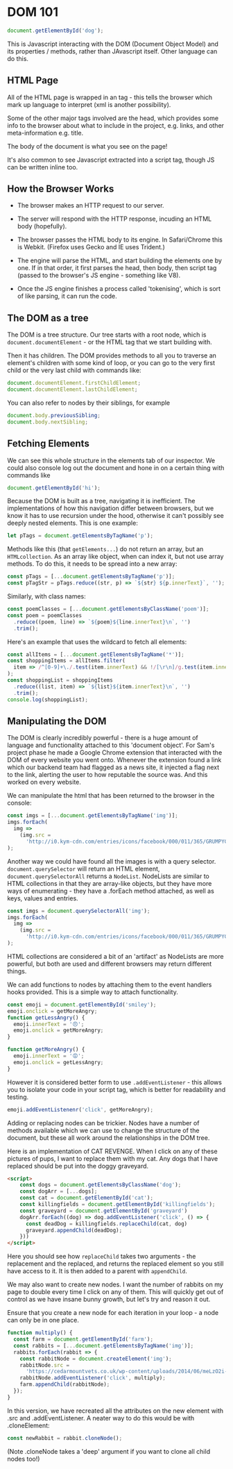 # DOM 101

```js
document.getElementById('dog');
```

This is Javascript interacting with the DOM (Document Object Model) and its properties / methods, rather than JAvascript itself. Other language can do this.

## HTML Page

All of the HTML page is wrapped in an <html /> tag - this tells the browser which mark up language to interpret (xml is another possibility).

Some of the other major tags involved are the head, which provides some info to the browser about what to include in the project, e.g. links, and other meta-information e.g. title.

The body of the document is what you see on the page!

It's also common to see Javascript extracted into a script tag, though JS can be written inline too.

## How the Browser Works

- The browser makes an HTTP request to our server.

- The server will respond with the HTTP response, incuding an HTML body (hopefully).

- The browser passes the HTML body to its engine. In Safari/Chrome this is Webkit. (Firefox uses Gecko and IE uses Trident.)

- The engine will parse the HTML, and start building the elements one by one. If in that order, it first parses the head, then body, then script tag (passed to the browser's JS engine - something like V8).

- Once the JS engine finishes a process called 'tokenising', which is sort of like parsing, it can run the code.

## The DOM as a tree

The DOM is a tree structure. Our tree starts with a root node, which is `document.documentElement` - or the HTML tag that we start building with.

Then it has children. The DOM provides methods to all you to traverse an element's children with some kind of loop, or you can go to the very first child or the very last child with commands like:

```js
document.documentElement.firstChildElement;
document.documentElement.lastChildElement;
```

You can also refer to nodes by their siblings, for example

```js
document.body.previousSibling;
document.body.nextSibling;
```

## Fetching Elements

We can see this whole structure in the elements tab of our inspector. We could also console log out the document and hone in on a certain thing with commands like

```js
document.getElementById('hi');
```

Because the DOM is built as a tree, navigating it is inefficient. The implementations of how this navigation differ between browsers, but we know it has to use recursion under the hood, otherwise it can't possibly see deeply nested elements. This is one example:

```js
let pTags = document.getElementsByTagName('p');
```

Methods like this (that `getElements...`) do not return an array, but an `HTMLcollection`. As an array like object, when can index it, but not use array methods. To do this, it needs to be spread into a new array:

```js
const pTags = [...document.getElementsByTagName('p')];
const pTagStr = pTags.reduce((str, p) => `${str} ${p.innerText}`, '');
```

Similarly, with class names:

```js
const poemClasses = [...document.getElementsByClassName('poem')];
const poem = poemClasses
  .reduce((poem, line) => `${poem}${line.innerText}\n`, '')
  .trim();
```

Here's an example that uses the wildcard to fetch all elements:

```js
const allItems = [...document.getElementsByTagName('*')];
const shoppingItems = allItems.filter(
  item => /^[0-9]+\./.test(item.innerText) && !/[\r\n]/g.test(item.innerText)
);
const shoppingList = shoppingItems
  .reduce((list, item) => `${list}${item.innerText}\n`, '')
  .trim();
console.log(shoppingList);
```

## Manipulating the DOM

The DOM is clearly incredibly powerful - there is a huge amount of language and functionality attached to this 'document object'. For Sam's project phase he made a Google Chrome extension that interacted with the DOM of every website you went onto. Whenever the extension found a link which our backend team had flagged as a news site, it injected a flag next to the link, alerting the user to how reputable the source was. And this worked on every website.

We can manipulate the html that has been returned to the browser in the console:

```js
const imgs = [...document.getElementsByTagName('img')];
imgs.forEach(
  img =>
    (img.src =
      'http://i0.kym-cdn.com/entries/icons/facebook/000/011/365/GRUMPYCAT.jpg')
);
```

Another way we could have found all the images is with a query selector. `document.querySelector` will return an HTML element, `document.querySelectorAll` returns a `NodeList`. NodeLists are similar to HTML collections in that they are array-like objects, but they have more ways of enumerating - they have a .forEach method attached, as well as keys, values and entries.

```js
const imgs = document.querySelectorAll('img');
imgs.forEach(
  img =>
    (img.src =
      'http://i0.kym-cdn.com/entries/icons/facebook/000/011/365/GRUMPYCAT.jpg')
);
```

HTML collections are considered a bit of an 'artifact' as NodeLists are more powerful, but both are used and different browsers may return different things.

We can add functions to nodes by attaching them to the event handlers hooks provided. This is a simple way to attach functionality.

```js
const emoji = document.getElementById('smiley');
emoji.onclick = getMoreAngry;
function getLessAngry() {
  emoji.innerText = '😠';
  emoji.onclick = getMoreAngry;
}

function getMoreAngry() {
  emoji.innerText = '😡';
  emoji.onclick = getLessAngry;
}
```

However it is considered better form to use `.addEventListener` - this allows you to isolate your code in your script tag, which is better for readability and testing.

```js
emoji.addEventListenenr('click', getMoreAngry);
```

Adding or replacing nodes can be trickier. Nodes have a number of methods available which we can use to change the structure of the document, but these all work around the relationships in the DOM tree.

Here is an implementation of CAT REVENGE. When I click on any of these pictures of pups, I want to replace them with my cat. Any dogs that I have replaced should be put into the doggy graveyard.

```html
<script>
    const dogs = document.getElementsByClassName('dog');
    const dogArr = [...dogs];
    const cat = document.getElementById('cat');
    const killingfields = document.getElementById('killingfields');
    const graveyard = document.getElementById('graveyard')
    dogArr.forEach((dog) => dog.addEventListener('click', () => {
      const deadDog = killingfields.replaceChild(cat, dog)
      graveyard.appendChild(deadDog);
    }))
</script>
```

Here you should see how `replaceChild` takes two arguments - the replacement and the replaced, and returns the replaced element so you still have access to it. It is then added to a parent with `appendChild`.

We may also want to create new nodes. I want the number of rabbits on my page to double every time I click on any of them. This will quickly get out of control as we have insane bunny growth, but let's try and reason it out.

Ensure that you create a new node for each iteration in your loop - a node can only be in one place.

```js
function multiply() {
  const farm = document.getElementById('farm');
  const rabbits = [...document.getElementsByTagName('img')];
  rabbits.forEach(rabbit => {
    const rabbitNode = document.createElement('img');
    rabbitNode.src =
      'https://cedarmountvets.co.uk/wp-content/uploads/2014/06/meLzO2i-e1402927793591.jpg';
    rabbitNode.addEventListener('click', multiply);
    farm.appendChild(rabbitNode);
  });
}
```

In this version, we have recreated all the attributes on the new element with .src and .addEventListener. A neater way to do this would be with .cloneElement:

```js
const newRabbit = rabbit.cloneNode();
```

(Note .cloneNode takes a 'deep' argument if you want to clone all child nodes too!)